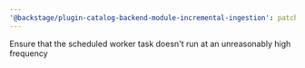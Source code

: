 ```yaml
---
'@backstage/plugin-catalog-backend-module-incremental-ingestion': patch
---
```


Ensure that the scheduled worker task doesn't run at an unreasonably high frequency
